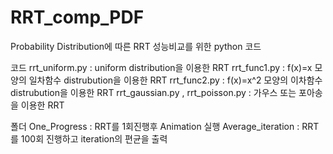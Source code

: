 # RRT_comp_PDF


Probability Distribution에 따른 RRT 성능비교를 위한 python 코드

코드
  rrt_uniform.py : uniform distribution을 이용한 RRT
  rrt_func1.py : f(x)=x 모양의 일차함수 distrubution을 이용한 RRT
  rrt_func2.py : f(x)=x^2 모양의 이차함수 distrubution을 이용한 RRT
  rrt_gaussian.py , rrt_poisson.py : 가우스 또는 포아송 을 이용한 RRT 
  
폴더
  One_Progress : RRT를 1회진행후 Animation 실행
  Average_iteration : RRT를 100회 진행하고 iteration의 편균을 출력
